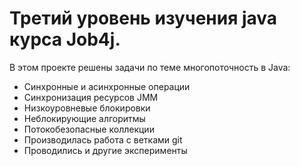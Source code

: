 # Третий уровень изучения java курса Job4j.
В этом проекте решены задачи по теме многопоточность в Java:

* Синхронные и асинхронные операции
* Синхронизация ресурсов JMM
* Низкоуровневые блокировки
* Неблокирующие алгоритмы
* Потокобезопасные коллекции
* Производилась работа с ветками git
* Проводились и другие эксперименты
